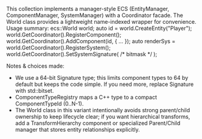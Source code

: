This collection implements a manager-style ECS (EntityManager, ComponentManager,
SystemManager) with a Coordinator facade. The World class provides a lightweight
name-indexed wrapper for convenience.
Usage summary:
  ecs::World world;
  auto id = world.CreateEntity("Player");
  world.GetCoordinator().RegisterComponent<TransformComponent>();
  world.GetCoordinator().AddComponent<TransformComponent>(id, { ... });
  auto renderSys = world.GetCoordinator().RegisterSystem<RenderSystem>();
  world.GetCoordinator().SetSystemSignature<RenderSystem>( /* bitmask */ );

Notes & choices made:
- We use a 64-bit Signature type; this limits component types to 64 by default
  but keeps the code simple. If you need more, replace Signature with std::bitset<N>.
- ComponentTypeRegistry maps a C++ type to a compact ComponentTypeId (0..N-1).
- The World class in this variant intentionally avoids strong parent/child
  ownership to keep lifecycle clear; if you want hierarchical transforms, add a
  TransformHierarchy component or specialized Parent/Child manager that stores
  entity relationships explicitly.